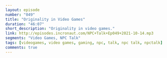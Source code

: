 ```yaml
---
layout: episode
number: "049"
title: "Originality in Video Games"
duration: "46:07"
short_description: "Originality in video games."
link: http://episodes.incronaut.com/NPC+Talk+Ep049+2021-10-14.mp3
segments: "Video Games, NPC Talk"
tags: [videogames, video games, gaming, npc, talk, npc talk, npctalk]
comments: true
---
```



